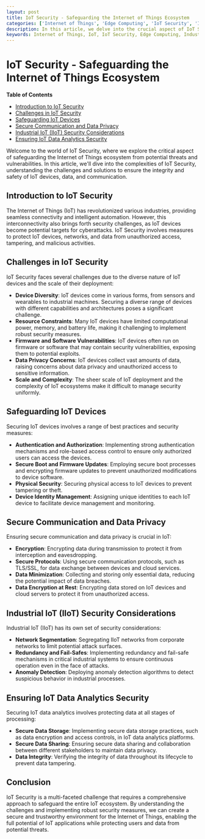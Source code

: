```yaml
---
layout: post
title: IoT Security - Safeguarding the Internet of Things Ecosystem
categories: ['Internet of Things', 'Edge Computing', 'IoT Security', 'Industrial IoT', 'IoT Data Analytics']
description: In this article, we delve into the crucial aspect of IoT Security, exploring the challenges and solutions to safeguard the Internet of Things ecosystem from potential threats and vulnerabilities.
keywords: Internet of Things, IoT, IoT Security, Edge Computing, Industrial IoT, IoT Data Analytics
---
```

# IoT Security - Safeguarding the Internet of Things Ecosystem

**Table of Contents**

- [Introduction to IoT Security](#introduction-to-iot-security)
- [Challenges in IoT Security](#challenges-in-iot-security)
- [Safeguarding IoT Devices](#safeguarding-iot-devices)
- [Secure Communication and Data Privacy](#secure-communication-and-data-privacy)
- [Industrial IoT (IIoT) Security Considerations](#industrial-iot-iiot-security-considerations)
- [Ensuring IoT Data Analytics Security](#ensuring-iot-data-analytics-security)

Welcome to the world of IoT Security, where we explore the critical aspect of safeguarding the Internet of Things ecosystem from potential threats and vulnerabilities. In this article, we'll dive into the complexities of IoT Security, understanding the challenges and solutions to ensure the integrity and safety of IoT devices, data, and communication.

## Introduction to IoT Security

The Internet of Things (IoT) has revolutionized various industries, providing seamless connectivity and intelligent automation. However, this interconnectivity also brings forth security challenges, as IoT devices become potential targets for cyberattacks. IoT Security involves measures to protect IoT devices, networks, and data from unauthorized access, tampering, and malicious activities.

## Challenges in IoT Security

IoT Security faces several challenges due to the diverse nature of IoT devices and the scale of their deployment:

- **Device Diversity**: IoT devices come in various forms, from sensors and wearables to industrial machines. Securing a diverse range of devices with different capabilities and architectures poses a significant challenge.
- **Resource Constraints**: Many IoT devices have limited computational power, memory, and battery life, making it challenging to implement robust security measures.
- **Firmware and Software Vulnerabilities**: IoT devices often run on firmware or software that may contain security vulnerabilities, exposing them to potential exploits.
- **Data Privacy Concerns**: IoT devices collect vast amounts of data, raising concerns about data privacy and unauthorized access to sensitive information.
- **Scale and Complexity**: The sheer scale of IoT deployment and the complexity of IoT ecosystems make it difficult to manage security uniformly.

## Safeguarding IoT Devices

Securing IoT devices involves a range of best practices and security measures:

- **Authentication and Authorization**: Implementing strong authentication mechanisms and role-based access control to ensure only authorized users can access the devices.
- **Secure Boot and Firmware Updates**: Employing secure boot processes and encrypting firmware updates to prevent unauthorized modifications to device software.
- **Physical Security**: Securing physical access to IoT devices to prevent tampering or theft.
- **Device Identity Management**: Assigning unique identities to each IoT device to facilitate device management and monitoring.

## Secure Communication and Data Privacy

Ensuring secure communication and data privacy is crucial in IoT:

- **Encryption**: Encrypting data during transmission to protect it from interception and eavesdropping.
- **Secure Protocols**: Using secure communication protocols, such as TLS/SSL, for data exchange between devices and cloud services.
- **Data Minimization**: Collecting and storing only essential data, reducing the potential impact of data breaches.
- **Data Encryption at Rest**: Encrypting data stored on IoT devices and cloud servers to protect it from unauthorized access.

## Industrial IoT (IIoT) Security Considerations

Industrial IoT (IIoT) has its own set of security considerations:

- **Network Segmentation**: Segregating IIoT networks from corporate networks to limit potential attack surfaces.
- **Redundancy and Fail-Safes**: Implementing redundancy and fail-safe mechanisms in critical industrial systems to ensure continuous operation even in the face of attacks.
- **Anomaly Detection**: Deploying anomaly detection algorithms to detect suspicious behavior in industrial processes.

## Ensuring IoT Data Analytics Security

Securing IoT data analytics involves protecting data at all stages of processing:

- **Secure Data Storage**: Implementing secure data storage practices, such as data encryption and access controls, in IoT data analytics platforms.
- **Secure Data Sharing**: Ensuring secure data sharing and collaboration between different stakeholders to maintain data privacy.
- **Data Integrity**: Verifying the integrity of data throughout its lifecycle to prevent data tampering.

## Conclusion

IoT Security is a multi-faceted challenge that requires a comprehensive approach to safeguard the entire IoT ecosystem. By understanding the challenges and implementing robust security measures, we can create a secure and trustworthy environment for the Internet of Things, enabling the full potential of IoT applications while protecting users and data from potential threats.
